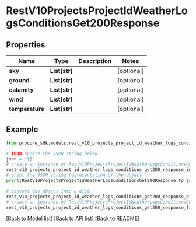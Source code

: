 # RestV10ProjectsProjectIdWeatherLogsConditionsGet200Response


## Properties

Name | Type | Description | Notes
------------ | ------------- | ------------- | -------------
**sky** | **List[str]** |  | [optional] 
**ground** | **List[str]** |  | [optional] 
**calamity** | **List[str]** |  | [optional] 
**wind** | **List[str]** |  | [optional] 
**temperature** | **List[str]** |  | [optional] 

## Example

```python
from procore_sdk.models.rest_v10_projects_project_id_weather_logs_conditions_get200_response import RestV10ProjectsProjectIdWeatherLogsConditionsGet200Response

# TODO update the JSON string below
json = "{}"
# create an instance of RestV10ProjectsProjectIdWeatherLogsConditionsGet200Response from a JSON string
rest_v10_projects_project_id_weather_logs_conditions_get200_response_instance = RestV10ProjectsProjectIdWeatherLogsConditionsGet200Response.from_json(json)
# print the JSON string representation of the object
print(RestV10ProjectsProjectIdWeatherLogsConditionsGet200Response.to_json())

# convert the object into a dict
rest_v10_projects_project_id_weather_logs_conditions_get200_response_dict = rest_v10_projects_project_id_weather_logs_conditions_get200_response_instance.to_dict()
# create an instance of RestV10ProjectsProjectIdWeatherLogsConditionsGet200Response from a dict
rest_v10_projects_project_id_weather_logs_conditions_get200_response_from_dict = RestV10ProjectsProjectIdWeatherLogsConditionsGet200Response.from_dict(rest_v10_projects_project_id_weather_logs_conditions_get200_response_dict)
```
[[Back to Model list]](../README.md#documentation-for-models) [[Back to API list]](../README.md#documentation-for-api-endpoints) [[Back to README]](../README.md)


